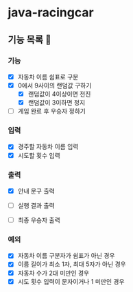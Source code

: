 # java-racingcar

## 기능 목록 📝

### 기능 

- [x] 자동차 이름 쉼표로 구분
- [x] 0에서 9사이의 랜덤값 구하기
  - [x] 랜덤값이 4이상이면 전진
  - [x] 랜덤값이 3이하면 정지
- [ ] 게임 완료 후 우승자 정하기

### 입력

- [x] 경주할 자동차 이름 입력
- [x] 시도할 횟수 입력

### 출력

- [x] 안내 문구 출력
- [ ] 실행 결과 출력
- [ ] 최종 우승자 출력


### 예외

- [x] 자동차 이름 구분자가 쉼표가 아닌 경우
- [x] 이름 길이가 최소 1자, 최대 5자가 아닌 경우
- [x] 자동차 수가 2대 미만인 경우
- [x] 시도 횟수 입력이 문자이거나 1 미만인 경우
